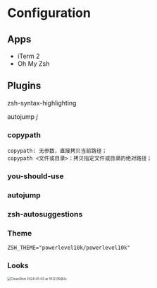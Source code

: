 # Configuration

## Apps

* iTerm 2
* Oh My Zsh

## Plugins

zsh-syntax-highlighting

autojump *j*

### copypath 

```shell
copypath: 无参数，直接拷贝当前路径；
copypath <文件或目录>：拷贝指定文件或目录的绝对路径；
```

### you-should-use

### autojump

### zsh-autosuggestions

### Theme

```shell
ZSH_THEME="powerlevel10k/powerlevel10k"
```

### Looks

<img src="/Users/llonvne/Library/Application Support/CleanShot/media/media_OjD6gASl1T/CleanShot 2024-01-03 at 19.12.05@2x.png" alt="CleanShot 2024-01-03 at 19.12.05@2x" style="zoom:50%;" />






